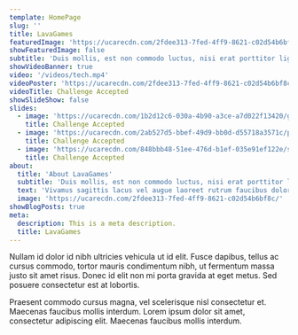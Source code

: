 ```yaml
---
template: HomePage
slug: ''
title: LavaGames
featuredImage: 'https://ucarecdn.com/2fdee313-7fed-4ff9-8621-c02d54b6bf8c/'
showFeaturedImage: false
subtitle: 'Duis mollis, est non commodo luctus, nisi erat porttitor ligula.'
showVideoBanner: true
video: '/videos/tech.mp4'
videoPoster: 'https://ucarecdn.com/2fdee313-7fed-4ff9-8621-c02d54b6bf8c/'
videoTitle: Challenge Accepted
showSlideShow: false
slides:
  - image: 'https://ucarecdn.com/1b2d12c6-030a-4b90-a3ce-a7d022f13420/graph.jpg'
    title: Challenge Accepted
  - image: 'https://ucarecdn.com/2ab527d5-bbef-49d9-bb0d-d55718a3571c/player1start.jpg'
    title: Challenge Accepted
  - image: 'https://ucarecdn.com/848bbb48-51ee-476d-b1ef-035e91ef122e/switch.jpg'
    title: Challenge Accepted
about:
  title: 'About LavaGames'
  subtitle: 'Duis mollis, est non commodo luctus, nisi erat porttitor ligula.'
  text: 'Vivamus sagittis lacus vel augue laoreet rutrum faucibus dolor auctor. Sed posuere consectetur est at lobortis. Lorem ipsum dolor sit amet, consectetur adipiscing elit. Maecenas faucibus mollis interdum. Etiam porta sem malesuada magna mollis euismod. Aenean eu leo quam. Pellentesque ornare sem lacinia quam venenatis vestibulum.'
  image: 'https://ucarecdn.com/2fdee313-7fed-4ff9-8621-c02d54b6bf8c/'
showBlogPosts: true
meta:
  description: This is a meta description.
  title: LavaGames
---
```


Nullam id dolor id nibh ultricies vehicula ut id elit. Fusce dapibus, tellus ac cursus commodo, tortor mauris condimentum nibh, ut fermentum massa justo sit amet risus. Donec id elit non mi porta gravida at eget metus. Sed posuere consectetur est at lobortis.

Praesent commodo cursus magna, vel scelerisque nisl consectetur et. Maecenas faucibus mollis interdum. Lorem ipsum dolor sit amet, consectetur adipiscing elit. Maecenas faucibus mollis interdum.
